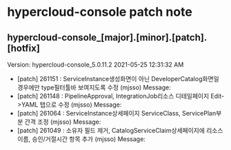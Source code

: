 # hypercloud-console patch note
## hypercloud-console_[major].[minor].[patch].[hotfix]
Version: hypercloud-console_5.0.11.2
2021-05-25  12:31:32 AM
- [patch] 261151 : ServiceInstance생성화면이 아닌 DeveloperCatalog화면일 경우에만 type필터툴바 보여지도록 수정 (mjsso) 
    Message: 
- [patch] 261148 : PipelineApproval, IntegrationJob리소스 디테일페이지 Edit->YAML 탭으로 수정 (mjsso) 
    Message: 
- [patch] 261064 : ServiceInstance상세페이지 ServiceClass, ServicePlan부분 간격 조정 (mjsso) 
    Message: 
- [patch] 261049 : 소유자 필드 제거, CatalogServiceClaim상세페이지에 리소스이름, 승인/거절시간 항목 추가 (mjsso) 
    Message: 